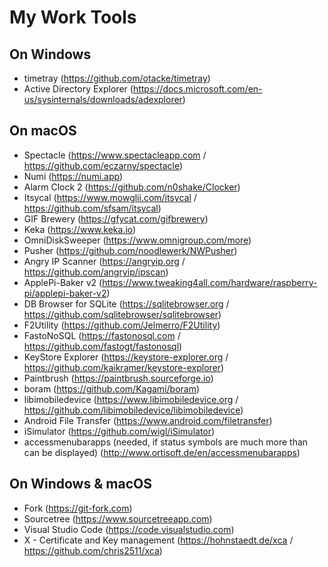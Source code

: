 # My Work Tools

## On Windows

* timetray (https://github.com/otacke/timetray)
* Active Directory Explorer (https://docs.microsoft.com/en-us/sysinternals/downloads/adexplorer)

## On macOS

* Spectacle (https://www.spectacleapp.com / https://github.com/eczarny/spectacle)
* Numi (https://numi.app)
* Alarm Clock 2 (https://github.com/n0shake/Clocker)
* Itsycal (https://www.mowglii.com/itsycal / https://github.com/sfsam/itsycal)
* GIF Brewery (https://gfycat.com/gifbrewery)
* Keka (https://www.keka.io)
* OmniDiskSweeper (https://www.omnigroup.com/more)
* Pusher (https://github.com/noodlewerk/NWPusher)
* Angry IP Scanner (https://angryip.org / https://github.com/angryip/ipscan)
* ApplePi-Baker v2 (https://www.tweaking4all.com/hardware/raspberry-pi/applepi-baker-v2)
* DB Browser for SQLite (https://sqlitebrowser.org / https://github.com/sqlitebrowser/sqlitebrowser)
* F2Utility (https://github.com/Jelmerro/F2Utility)
* FastoNoSQL (https://fastonosql.com / https://github.com/fastogt/fastonosql)
* KeyStore Explorer (https://keystore-explorer.org / https://github.com/kaikramer/keystore-explorer)
* Paintbrush (https://paintbrush.sourceforge.io)
* boram (https://github.com/Kagami/boram)
* libimobiledevice (https://www.libimobiledevice.org / https://github.com/libimobiledevice/libimobiledevice)
* Android File Transfer (https://www.android.com/filetransfer)
* iSimulator (https://github.com/wigl/iSimulator)
* accessmenubarapps (needed, if status symbols are much more than can be displayed) (http://www.ortisoft.de/en/accessmenubarapps)

## On Windows & macOS

* Fork (https://git-fork.com)
* Sourcetree (https://www.sourcetreeapp.com)
* Visual Studio Code (https://code.visualstudio.com)
* X - Certificate and Key management (https://hohnstaedt.de/xca / https://github.com/chris2511/xca)
